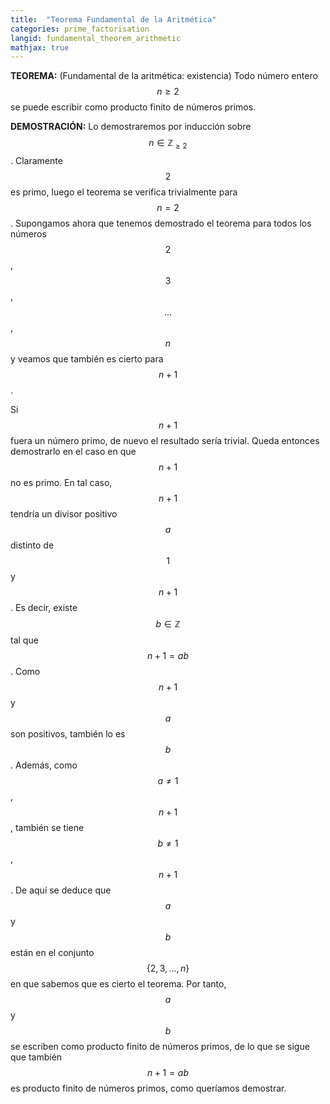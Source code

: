 ```yaml
---
title:  "Teorema Fundamental de la Aritmética"
categories: prime_factorisation
langid: fundamental_theorem_arithmetic
mathjax: true
---
```


<b>TEOREMA:</b> (Fundamental de la aritmética: existencia) Todo número entero $$n\ge 2$$ se puede escribir como producto finito de números primos.

<b>DEMOSTRACIÓN:</b>  Lo demostraremos por inducción sobre $$n\in\mathbb{Z}_{\ge2}$$. Claramente $$2$$ es primo, luego el teorema se verifica trivialmente para $$n=2$$. Supongamos ahora que tenemos demostrado el teorema para todos los números $$2$$, $$3$$, $$\dots$$, $$n$$ y veamos que también es cierto para $$n+1$$.

Si $$n+1$$ fuera un número primo, de nuevo el resultado sería trivial. Queda entonces demostrarlo en el caso en que $$n+1$$ no es primo. En tal caso, $$n+1$$ tendría un divisor positivo $$a$$ distinto de $$1$$ y $$n+1$$. Es decir, existe $$b\in\mathbb{Z}$$ tal que $$n+1=ab$$. Como $$n+1$$ y $$a$$ son positivos, también lo es $$b$$. Además, como $$a\neq 1$$, $$n+1$$, también se tiene $$b\neq 1$$, $$n+1$$. De aquí se deduce que $$a$$ y $$b$$ están en el conjunto $$\{2,3,\dots,n\}$$ en que sabemos que es cierto el teorema. Por tanto, $$a$$ y $$b$$ se escriben como producto finito de números primos, de lo que se sigue que también $$n+1=ab$$ es producto finito de números primos, como queríamos demostrar.